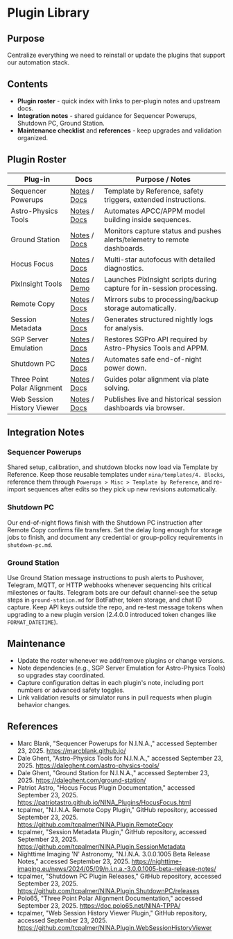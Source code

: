 # Plugin Library

## Purpose
Centralize everything we need to reinstall or update the plugins that support our automation stack.

## Contents
- **Plugin roster** - quick index with links to per-plugin notes and upstream docs.
- **Integration notes** - shared guidance for Sequencer Powerups, Shutdown PC, Ground Station.
- **Maintenance checklist** and **references** - keep upgrades and validation organized.

## Plugin Roster
| Plug-in | Docs | Purpose / Notes |
|---------|------|-----------------|
| Sequencer Powerups | [Notes](sequencer-powerups.md) / [Docs](https://marcblank.github.io/) | Template by Reference, safety triggers, extended instructions. |
| Astro-Physics Tools | [Notes](astro-physics-tools.md) / [Docs](https://daleghent.com/astro-physics-tools/) | Automates APCC/APPM model building inside sequences. |
| Ground Station | [Notes](ground-station.md) / [Docs](https://daleghent.com/ground-station/) | Monitors capture status and pushes alerts/telemetry to remote dashboards. |
| Hocus Focus | [Notes](hocus-focus.md) / [Docs](https://patriotastro.github.io/NINA_Plugins/HocusFocus.html) | Multi-star autofocus with detailed diagnostics. |
| PixInsight Tools | [Notes](pixinsight-tools.md) / [Demo](https://www.bilibili.com/video/BV1os411A7Ha) | Launches PixInsight scripts during capture for in-session processing. |
| Remote Copy | [Notes](remote-copy.md) / [Docs](https://github.com/tcpalmer/NINA.Plugin.RemoteCopy) | Mirrors subs to processing/backup storage automatically. |
| Session Metadata | [Notes](session-metadata.md) / [Docs](https://github.com/tcpalmer/NINA.Plugin.SessionMetadata) | Generates structured nightly logs for analysis. |
| SGP Server Emulation | [Notes](sgp-server-emulation.md) / [Docs](https://nighttime-imaging.eu/news/2024/05/09/n.i.n.a.-3.0.0.1005-beta-release-notes/) | Restores SGPro API required by Astro-Physics Tools and APPM. |
| Shutdown PC | [Notes](shutdown-pc.md) / [Docs](https://github.com/tcpalmer/NINA.Plugin.ShutdownPC/releases) | Automates safe end-of-night power down. |
| Three Point Polar Alignment | [Notes](three-point-polar-alignment.md) / [Docs](https://doc.polo65.net/NINA-TPPA/) | Guides polar alignment via plate solving. |
| Web Session History Viewer | [Notes](web-session-history-viewer.md) / [Docs](https://github.com/tcpalmer/NINA.Plugin.WebSessionHistoryViewer) | Publishes live and historical session dashboards via browser. |

## Integration Notes
### Sequencer Powerups
Shared setup, calibration, and shutdown blocks now load via Template by Reference. Keep those reusable templates under `nina/templates/4. Blocks`, reference them through `Powerups > Misc > Template by Reference`, and re-import sequences after edits so they pick up new revisions automatically.

### Shutdown PC
Our end-of-night flows finish with the Shutdown PC instruction after Remote Copy confirms file transfers. Set the delay long enough for storage jobs to finish, and document any credential or group-policy requirements in `shutdown-pc.md`.

### Ground Station
Use Ground Station message instructions to push alerts to Pushover, Telegram, MQTT, or HTTP webhooks whenever sequencing hits critical milestones or faults. Telegram bots are our default channel-see the setup steps in `ground-station.md` for BotFather, token storage, and chat ID capture. Keep API keys outside the repo, and re-test message tokens when upgrading to a new plugin version (2.4.0.0 introduced token changes like `FORMAT_DATETIME`).

## Maintenance
- Update the roster whenever we add/remove plugins or change versions.
- Note dependencies (e.g., SGP Server Emulation for Astro-Physics Tools) so upgrades stay coordinated.
- Capture configuration deltas in each plugin's note, including port numbers or advanced safety toggles.
- Link validation results or simulator runs in pull requests when plugin behavior changes.

## References
- Marc Blank, "Sequencer Powerups for N.I.N.A.," accessed September 23, 2025. <https://marcblank.github.io/>
- Dale Ghent, "Astro-Physics Tools for N.I.N.A.," accessed September 23, 2025. <https://daleghent.com/astro-physics-tools/>
- Dale Ghent, "Ground Station for N.I.N.A.," accessed September 23, 2025. <https://daleghent.com/ground-station/>
- Patriot Astro, "Hocus Focus Plugin Documentation," accessed September 23, 2025. <https://patriotastro.github.io/NINA_Plugins/HocusFocus.html>
- tcpalmer, "N.I.N.A. Remote Copy Plugin," GitHub repository, accessed September 23, 2025. <https://github.com/tcpalmer/NINA.Plugin.RemoteCopy>
- tcpalmer, "Session Metadata Plugin," GitHub repository, accessed September 23, 2025. <https://github.com/tcpalmer/NINA.Plugin.SessionMetadata>
- Nighttime Imaging 'N' Astronomy, "N.I.N.A. 3.0.0.1005 Beta Release Notes," accessed September 23, 2025. <https://nighttime-imaging.eu/news/2024/05/09/n.i.n.a.-3.0.0.1005-beta-release-notes/>
- tcpalmer, "Shutdown PC Plugin Releases," GitHub repository, accessed September 23, 2025. <https://github.com/tcpalmer/NINA.Plugin.ShutdownPC/releases>
- Polo65, "Three Point Polar Alignment Documentation," accessed September 23, 2025. <https://doc.polo65.net/NINA-TPPA/>
- tcpalmer, "Web Session History Viewer Plugin," GitHub repository, accessed September 23, 2025. <https://github.com/tcpalmer/NINA.Plugin.WebSessionHistoryViewer>
